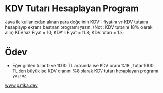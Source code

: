 # KDV Tutarı Hesaplayan Program
Java ile kullanıcıdan alınan para değerinin KDV'li fiyatını ve KDV tutarını hesaplayıp ekrana bastıran programı yazın.
(Not : KDV tutarını 18% olarak alın)
KDV'siz Fiyat = 10;
KDV'li Fiyat = 11.8;
KDV tutarı = 1.8;
# Ödev
 * Eğer girilen tutar 0 ve 1000 TL arasında ise KDV oranı %18 , tutar 1000 TL'den büyük ise KDV oranını %8 olarak KDV tutarı hesaplayan programı yazınız.


www.patika.dev
